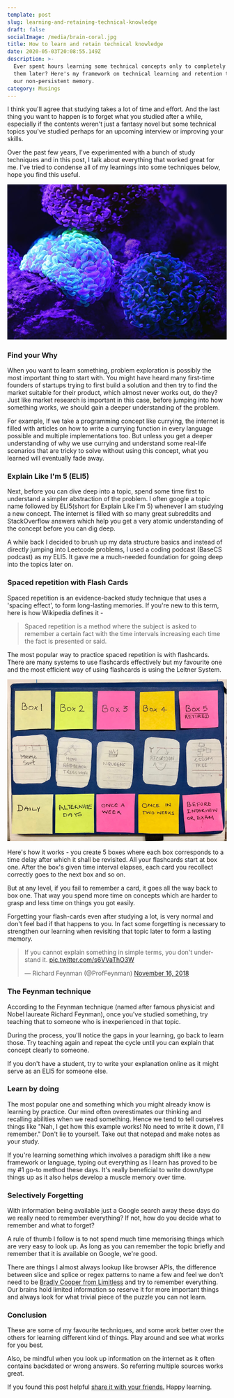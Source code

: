 ```yaml
---
template: post
slug: learning-and-retaining-technical-knowledge
draft: false
socialImage: /media/brain-coral.jpg
title: How to learn and retain technical knowledge
date: 2020-05-03T20:08:55.149Z
description: >-
  Ever spent hours learning some technical concepts only to completely forget
  them later? Here's my framework on technical learning and retention to beat
  our non-persistent memory.
category: Musings
---
```


I think you'll agree that studying takes a lot of time and effort. And the last thing you want to happen is to forget what you studied after a while, especially if the contents weren't just a fantasy novel but some technical topics you've studied perhaps for an upcoming interview or improving your skills.

Over the past few years, I've experimented with a bunch of study techniques and in this post, I talk about everything that worked great for me. I've tried to condense all of my learnings into some techniques below, hope you find this useful.

![A garden like arrangement of beautiful glowing soft corals in a dark tank at the Cairns Aquarium.](/media/brain-coral.jpg 'Photo of brain like coral from unsplash.com by @davidclode')

### Find your Why

When you want to learn something, problem exploration is possibly the most important thing to start with. You might have heard many first-time founders of startups trying to first build a solution and then try to find the market suitable for their product, which almost never works out, do they? Just like market research is important in this case, before jumping into how something works, we should gain a deeper understanding of the problem.

For example, If we take a programming concept like currying, the internet is filled with articles on how to write a currying function in every language possible and multiple implementations too. But unless you get a deeper understanding of why we use currying and understand some real-life scenarios that are tricky to solve without using this concept, what you learned will eventually fade away.

### Explain Like I'm 5 (ELI5)

Next, before you can dive deep into a topic, spend some time first to understand a simpler abstraction of the problem. I often google a topic name followed by ELI5(short for Explain Like I'm 5) whenever I am studying a new concept. The internet is filled with so many great subreddits and StackOverflow answers which help you get a very atomic understanding of the concept before you can dig deep.

A while back I decided to brush up my data structure basics and instead of directly jumping into Leetcode problems, I used a coding podcast (BaseCS podcast) as my ELI5. It gave me a much-needed foundation for going deep into the topics later on.

### Spaced repetition with Flash Cards

Spaced repetition is an evidence-backed study technique that uses a 'spacing effect', to form long-lasting memories. If you're new to this term, here is how Wikipedia defines it -

> Spaced repetition is a method where the subject is asked to remember a certain fact with the time intervals increasing each time the fact is
> presented or said.

The most popular way to practice spaced repetition is with flashcards. There are many systems to use flashcards effectively but my favourite one and the most efficient way of using flashcards is using the Leitner System.

![Hero image showing callback hell](/media/flash-cards.jpg 'Hero image showing callback hell')

Here's how it works - you create 5 boxes where each box corresponds to a time delay after which it shall be revisited. All your flashcards start at box one. After the box's given time interval elapses, each card you recollect correctly goes to the next box and so on.

But at any level, if you fail to remember a card, it goes all the way back to box one. That way you spend more time on concepts which are harder to grasp and less time on things you got easily.

Forgetting your flash-cards even after studying a lot, is very normal and don't feel bad if that happens to you. In fact some forgetting is necessary to strengthen our learning when revisiting that topic later to form a lasting memory.

<!-- <figure class="float-right" style="width: 240px">
	<img src="/media/gutenberg.jpg" alt="Gutenberg">
	<figcaption>Johannes Gutenberg</figcaption>
</figure> -->

<blockquote class="twitter-tweet" data-theme="dark"><p lang="en" dir="ltr">If you cannot explain something in simple terms, you don&#39;t understand it. <a href="https://t.co/s6VVaThO3W">pic.twitter.com/s6VVaThO3W</a></p>&mdash; Richard Feynman (@ProfFeynman) <a href="https://twitter.com/ProfFeynman/status/1063244153960759296?ref_src=twsrc%5Etfw">November 16, 2018</a></blockquote>

### The Feynman technique

According to the Feynman technique (named after famous physicist and Nobel laureate Richard Feynman), once you've studied something, try teaching that to someone who is inexperienced in that topic.

During the process, you'll notice the gaps in your learning, go back to learn those. Try teaching again and repeat the cycle until you can explain that concept clearly to someone.

If you don't have a student, try to write your explanation online as it might serve as an ELI5 for someone else.

### Learn by doing

The most popular one and something which you might already know is learning by practice. Our mind often overestimates our thinking and recalling abilities when we read something. Hence we tend to tell ourselves things like "Nah, I get how this example works! No need to write it down, I'll remember." Don't lie to yourself. Take out that notepad and make notes as your study.

If you're learning something which involves a paradigm shift like a new framework or language, typing out everything as I learn has proved to be my #1 go-to method these days. It's really beneficial to write down/type things up as it also helps develop a muscle memory over time.

### Selectively Forgetting

With information being available just a Google search away these days do we really need to remember everything? If not, how do you decide what to remember and what to forget?

A rule of thumb I follow is to not spend much time memorising things which are very easy to look up. As long as you can remember the topic briefly and remember that it is available on Google, we're good.

There are things I almost always lookup like browser APIs, the difference between slice and splice or regex patterns to name a few and feel we don't need to be [Bradly Cooper from Limitless](https://www.youtube.com/watch?v=TrDAuU8Blhc) and try to remember everything. Our brains hold limited information so reserve it for more important things and always look for what trivial piece of the puzzle you can not learn.

### Conclusion

These are some of my favourite techniques, and some work better over the others for learning different kind of things. Play around and see what works for you best.

Also, be mindful when you look up information on the internet as it often contains backdated or wrong answers. So referring multiple sources works great.

If you found this post helpful [share it with your friends.](https://twitter.com/intent/tweet?text=How+to+learn+and+retain+technical+knowledge+https%3A%2F%2Fsiwalik.in%2Fposts%2Flearning-and-retaining-technical-knowledge&via=siwalikm) Happy learning.
